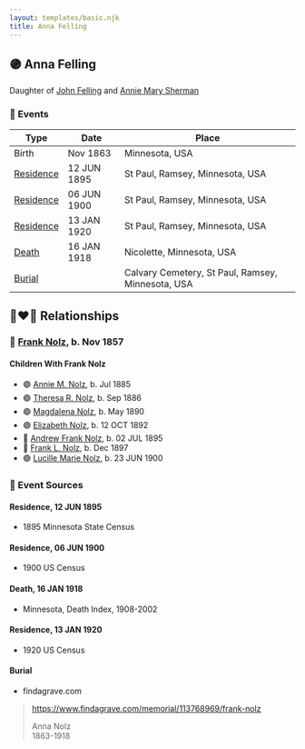 ```yaml
---
layout: templates/basic.njk
title: Anna Felling
---
```

## 🟣 Anna Felling

Daughter of [John Felling](/people/8/83711573) and [Annie Mary Sherman](/people/3/35774638)

### 📆 Events

Type | Date | Place
------ | ------ | ------
Birth | Nov 1863 | Minnesota, USA
[Residence](#event-7354f42e-113d-4f9b-8185-a13ad9e19ad9) | 12 JUN 1895 | St Paul, Ramsey, Minnesota, USA
[Residence](#event-0eeda086-a41d-4a96-a021-de0f0c7d7b02) | 06 JUN 1900 | St Paul, Ramsey, Minnesota, USA
[Residence](#event-ccb69068-cc84-49f9-b208-ab57f47cd088) | 13 JAN 1920 | St Paul, Ramsey, Minnesota, USA
[Death](#event-5a2d2466-4d87-4b0b-a660-26dd92c398b9) | 16 JAN 1918 | Nicolette, Minnesota, USA
[Burial](#event-73a637c0-a9f1-471f-b5a1-96c493c2beba) |  | Calvary Cemetery, St Paul, Ramsey, Minnesota, USA

## 👩‍❤️‍👨 Relationships

### 🔵 [Frank Nolz](/people/6/61628928), b. Nov 1857

#### Children With Frank Nolz
* 🟣 [Annie M. Nolz](/people/9/95147455), b. Jul 1885
* 🟣 [Theresa R. Nolz](/people/5/50924540), b. Sep 1886
* 🟣 [Magdalena Nolz](/people/7/73853224), b. May 1890
* 🟣 [Elizabeth Nolz](/people/3/37387446), b. 12 OCT 1892
* 🔵 [Andrew Frank Nolz](/people/2/26908800), b. 02 JUL 1895
* 🔵 [Frank L. Nolz](/people/9/95132139), b. Dec 1897
* 🟣 [Lucille Marie Nolz](/people/5/51370797), b. 23 JUN 1900
### 📰 Event Sources

#### <a id="event-7354f42e-113d-4f9b-8185-a13ad9e19ad9"></a> Residence, 12 JUN 1895
* 1895 Minnesota State Census

#### <a id="event-0eeda086-a41d-4a96-a021-de0f0c7d7b02"></a> Residence, 06 JUN 1900
* 1900 US Census

#### <a id="event-5a2d2466-4d87-4b0b-a660-26dd92c398b9"></a> Death, 16 JAN 1918
* Minnesota, Death Index, 1908-2002

#### <a id="event-ccb69068-cc84-49f9-b208-ab57f47cd088"></a> Residence, 13 JAN 1920
* 1920 US Census

#### <a id="event-73a637c0-a9f1-471f-b5a1-96c493c2beba"></a> Burial
* findagrave.com
>   
  > https://www.findagrave.com/memorial/113768969/frank-nolz  
  >   
  > Anna Nolz  
  > 1863-1918
